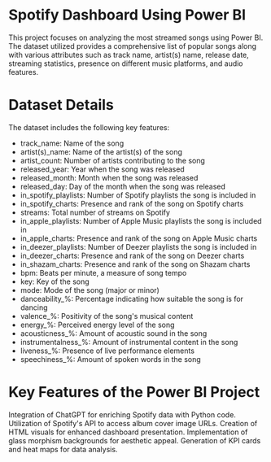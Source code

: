 # Spotify Dashboard Using Power BI
This project focuses on analyzing the most streamed songs using Power BI. The dataset utilized provides a comprehensive list of popular songs along with various attributes such as track name, artist(s) name, release date, streaming statistics, presence on different music platforms, and audio features.

# Dataset Details
The dataset includes the following key features:

* track_name: Name of the song
* artist(s)_name: Name of the artist(s) of the song
* artist_count: Number of artists contributing to the song
* released_year: Year when the song was released
* released_month: Month when the song was released
* released_day: Day of the month when the song was released
* in_spotify_playlists: Number of Spotify playlists the song is included in
* in_spotify_charts: Presence and rank of the song on Spotify charts
* streams: Total number of streams on Spotify
* in_apple_playlists: Number of Apple Music playlists the song is included in
* in_apple_charts: Presence and rank of the song on Apple Music charts
* in_deezer_playlists: Number of Deezer playlists the song is included in
* in_deezer_charts: Presence and rank of the song on Deezer charts
* in_shazam_charts: Presence and rank of the song on Shazam charts
* bpm: Beats per minute, a measure of song tempo
* key: Key of the song
* mode: Mode of the song (major or minor)
* danceability_%: Percentage indicating how suitable the song is for dancing
* valence_%: Positivity of the song's musical content
* energy_%: Perceived energy level of the song
* acousticness_%: Amount of acoustic sound in the song
* instrumentalness_%: Amount of instrumental content in the song
* liveness_%: Presence of live performance elements
* speechiness_%: Amount of spoken words in the song

# Key Features of the Power BI Project

Integration of ChatGPT for enriching Spotify data with Python code.
Utilization of Spotify's API to access album cover image URLs.
Creation of HTML visuals for enhanced dashboard presentation.
Implementation of glass morphism backgrounds for aesthetic appeal.
Generation of KPI cards and heat maps for data analysis.
